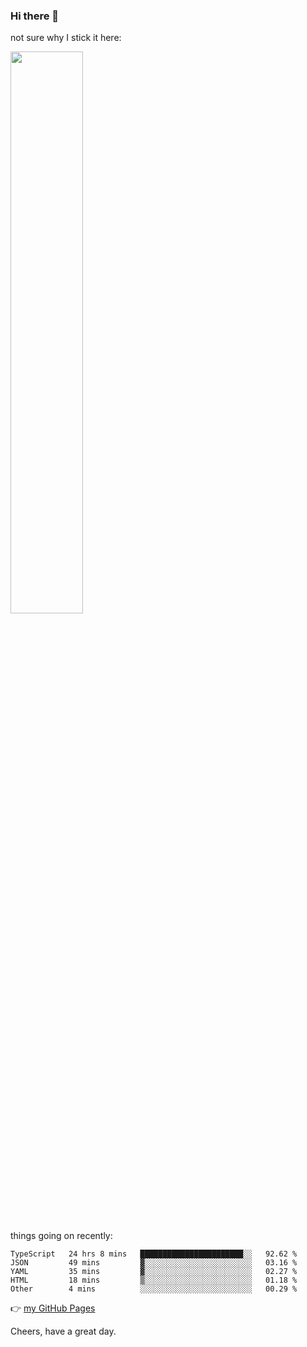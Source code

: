 ### Hi there 👋

not sure why I stick it here:

[<img width="48%" src="https://github-readme-stats.vercel.app/api?username=ykzhukian&show_icons=true&theme=dracula">](https://github.com/anuraghazra/github-readme-stats)


things going on recently:

<!--START_SECTION:waka-->

```text
TypeScript   24 hrs 8 mins   ███████████████████████░░   92.62 %
JSON         49 mins         ▓░░░░░░░░░░░░░░░░░░░░░░░░   03.16 %
YAML         35 mins         ▓░░░░░░░░░░░░░░░░░░░░░░░░   02.27 %
HTML         18 mins         ▒░░░░░░░░░░░░░░░░░░░░░░░░   01.18 %
Other        4 mins          ░░░░░░░░░░░░░░░░░░░░░░░░░   00.29 %
```

<!--END_SECTION:waka-->

👉 [my GitHub Pages](https://ykzhukian.github.io)

Cheers, have a great day.

